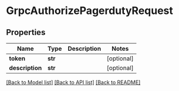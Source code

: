 # GrpcAuthorizePagerdutyRequest

## Properties
Name | Type | Description | Notes
------------ | ------------- | ------------- | -------------
**token** | **str** |  | [optional] 
**description** | **str** |  | [optional] 

[[Back to Model list]](../README.md#documentation-for-models) [[Back to API list]](../README.md#documentation-for-api-endpoints) [[Back to README]](../README.md)


